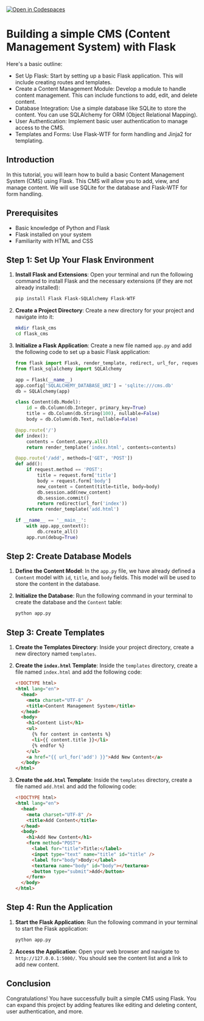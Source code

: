 [![Open in Codespaces](https://classroom.github.com/assets/launch-codespace-2972f46106e565e64193e422d61a12cf1da4916b45550586e14ef0a7c637dd04.svg)](https://classroom.github.com/open-in-codespaces?assignment_repo_id=18511962)
# Building a simple CMS (Content Management System) with Flask

Here's a basic outline:

- Set Up Flask: Start by setting up a basic Flask application. This will include creating routes and templates.
- Create a Content Management Module: Develop a module to handle content management. This can include functions to add, edit, and delete content.
- Database Integration: Use a simple database like SQLite to store the content. You can use SQLAlchemy for ORM (Object Relational Mapping).
- User Authentication: Implement basic user authentication to manage access to the CMS.
- Templates and Forms: Use Flask-WTF for form handling and Jinja2 for templating.

## Introduction

In this tutorial, you will learn how to build a basic Content Management System (CMS) using Flask. This CMS will allow you to add, view, and manage content. We will use SQLite for the database and Flask-WTF for form handling.

## Prerequisites

- Basic knowledge of Python and Flask
- Flask installed on your system
- Familiarity with HTML and CSS

## Step 1: Set Up Your Flask Environment

1. **Install Flask and Extensions**:
   Open your terminal and run the following command to install Flask and the necessary extensions (if they are not already installed):

   ```bash
   pip install Flask Flask-SQLAlchemy Flask-WTF
   ```

2. **Create a Project Directory**:
   Create a new directory for your project and navigate into it:

   ```bash
   mkdir flask_cms
   cd flask_cms
   ```

3. **Initialize a Flask Application**:
   Create a new file named `app.py` and add the following code to set up a basic Flask application:

   ```python
   from flask import Flask, render_template, redirect, url_for, request
   from flask_sqlalchemy import SQLAlchemy

   app = Flask(__name__)
   app.config['SQLALCHEMY_DATABASE_URI'] = 'sqlite:///cms.db'
   db = SQLAlchemy(app)

   class Content(db.Model):
       id = db.Column(db.Integer, primary_key=True)
       title = db.Column(db.String(100), nullable=False)
       body = db.Column(db.Text, nullable=False)

   @app.route('/')
   def index():
       contents = Content.query.all()
       return render_template('index.html', contents=contents)

   @app.route('/add', methods=['GET', 'POST'])
   def add():
       if request.method == 'POST':
           title = request.form['title']
           body = request.form['body']
           new_content = Content(title=title, body=body)
           db.session.add(new_content)
           db.session.commit()
           return redirect(url_for('index'))
       return render_template('add.html')

   if __name__ == '__main__':
       with app.app_context():
           db.create_all()
       app.run(debug=True)
   ```

## Step 2: Create Database Models

1. **Define the Content Model**:
   In the `app.py` file, we have already defined a `Content` model with `id`, `title`, and `body` fields. This model will be used to store the content in the database.

2. **Initialize the Database**:
   Run the following command in your terminal to create the database and the `Content` table:
   ```bash
   python app.py
   ```

## Step 3: Create Templates

1. **Create the Templates Directory**:
   Inside your project directory, create a new directory named `templates`.

2. **Create the `index.html` Template**:
   Inside the `templates` directory, create a file named `index.html` and add the following code:

   ```html
   <!DOCTYPE html>
   <html lang="en">
     <head>
       <meta charset="UTF-8" />
       <title>Content Management System</title>
     </head>
     <body>
       <h1>Content List</h1>
       <ul>
         {% for content in contents %}
         <li>{{ content.title }}</li>
         {% endfor %}
       </ul>
       <a href="{{ url_for('add') }}">Add New Content</a>
     </body>
   </html>
   ```

3. **Create the `add.html` Template**:
   Inside the `templates` directory, create a file named `add.html` and add the following code:
   ```html
   <!DOCTYPE html>
   <html lang="en">
     <head>
       <meta charset="UTF-8" />
       <title>Add Content</title>
     </head>
     <body>
       <h1>Add New Content</h1>
       <form method="POST">
         <label for="title">Title:</label>
         <input type="text" name="title" id="title" />
         <label for="body">Body:</label>
         <textarea name="body" id="body"></textarea>
         <button type="submit">Add</button>
       </form>
     </body>
   </html>
   ```

## Step 4: Run the Application

1. **Start the Flask Application**:
   Run the following command in your terminal to start the Flask application:

   ```bash
   python app.py
   ```

2. **Access the Application**:
   Open your web browser and navigate to `http://127.0.0.1:5000/`. You should see the content list and a link to add new content.

## Conclusion

Congratulations! You have successfully built a simple CMS using Flask. You can expand this project by adding features like editing and deleting content, user authentication, and more.

